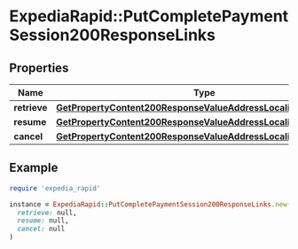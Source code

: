 # ExpediaRapid::PutCompletePaymentSession200ResponseLinks

## Properties

| Name | Type | Description | Notes |
| ---- | ---- | ----------- | ----- |
| **retrieve** | [**GetPropertyContent200ResponseValueAddressLocalizedLinksValue**](GetPropertyContent200ResponseValueAddressLocalizedLinksValue.md) |  | [optional] |
| **resume** | [**GetPropertyContent200ResponseValueAddressLocalizedLinksValue**](GetPropertyContent200ResponseValueAddressLocalizedLinksValue.md) |  | [optional] |
| **cancel** | [**GetPropertyContent200ResponseValueAddressLocalizedLinksValue**](GetPropertyContent200ResponseValueAddressLocalizedLinksValue.md) |  | [optional] |

## Example

```ruby
require 'expedia_rapid'

instance = ExpediaRapid::PutCompletePaymentSession200ResponseLinks.new(
  retrieve: null,
  resume: null,
  cancel: null
)
```

